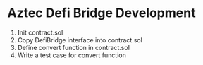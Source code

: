 # Aztec Defi Bridge Development

1. Init contract.sol
2. Copy DefiBridge interface into contract.sol
3. Define convert function in contract.sol 
4. Write a test case for convert function
